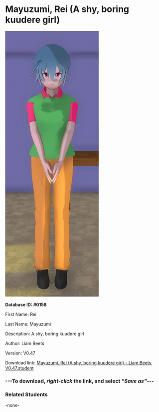 # Mayuzumi, Rei (A shy, boring kuudere girl)

<img src="Files/Mayuzumi, Rei (A shy, boring kuudere girl).png" title="Mayuzumi, Rei (A shy, boring kuudere girl) - Liam Beets, V0.47">

**Database ID: #0158**

First Name: Rei

Last Name: Mayuzumi

Description: A shy, boring kuudere girl

Author: Liam Beets

Version: V0.47

Download link: <a href="https://raw.githubusercontent.com/Arbiter1223/Daigaku-Gurashi-Custom-Students/master/Students/Files/Mayuzumi%2C%20Rei%20(A%20shy%2C%20boring%20kuudere%20girl)%20-%20Liam%20Beets%2C%20V0.47.student">Mayuzumi, Rei (A shy, boring kuudere girl) - Liam Beets, V0.47.student</a>

### ---**To download, _right-click_ the link, and select _"Save as"_**---

### Related Students

-none-
